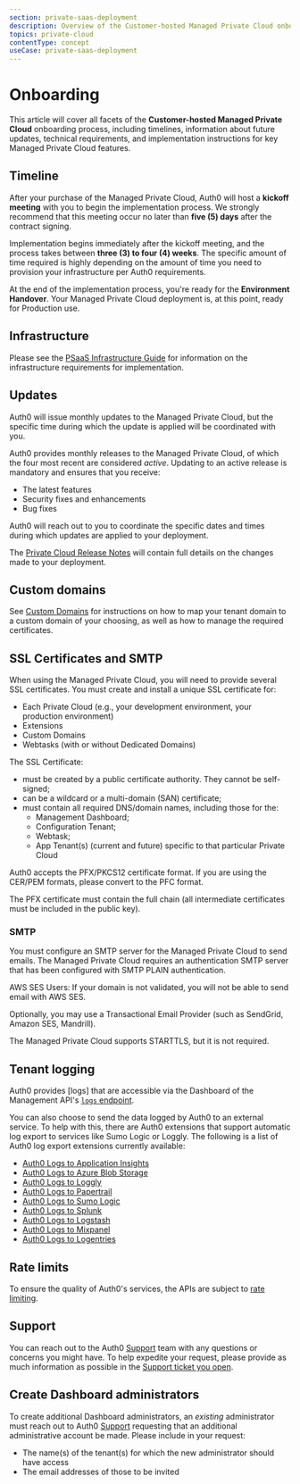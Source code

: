 ```yaml
---
section: private-saas-deployment
description: Overview of the Customer-hosted Managed Private Cloud onboarding process
topics: private-cloud
contentType: concept
useCase: private-saas-deployment
---
```

# Onboarding

This article will cover all facets of the **Customer-hosted Managed Private Cloud** onboarding process, including timelines, information about future updates, technical requirements, and implementation instructions for key Managed Private Cloud features.

## Timeline

After your purchase of the Managed Private Cloud, Auth0 will host a **kickoff meeting** with you to begin the implementation process. We strongly recommend that this meeting occur no later than **five (5) days** after the contract signing.

Implementation begins immediately after the kickoff meeting, and the process takes between **three (3) to four (4) weeks**. The specific amount of time required is highly depending on the amount of time you need to provision your infrastructure per Auth0 requirements.

At the end of the implementation process, you're ready for the **Environment Handover**. Your Managed Private Cloud deployment is, at this point, ready for Production use.

## Infrastructure

Please see the [PSaaS Infrastructure Guide](/appliance/infrastructure) for information on the infrastructure requirements for implementation.

## Updates

Auth0 will issue monthly updates to the Managed Private Cloud, but the specific time during which the update is applied will be coordinated with you. 

Auth0 provides monthly releases to the Managed Private Cloud, of which the four most recent are considered *active*. Updating to an active release is mandatory and ensures that you receive:

* The latest features
* Security fixes and enhancements
* Bug fixes

Auth0 will reach out to you to coordinate the specific dates and times during which updates are applied to your deployment.

The [Private Cloud Release Notes](https://auth0.com/releases/) will contain full details on the changes made to your deployment.

## Custom domains

See [Custom Domains](/custom-domains) for instructions on how to map your tenant domain to a custom domain of your choosing, as well as how to manage the required certificates.

## SSL Certificates and SMTP

When using the Managed Private Cloud, you will need to provide several SSL certificates. You must create and install a unique SSL certificate for:

* Each Private Cloud (e.g., your development environment, your production environment)
* Extensions
* Custom Domains
* Webtasks (with or without Dedicated Domains)
  
The SSL Certificate:

* must be created by a public certificate authority. They cannot be self-signed;
* can be a wildcard or a multi-domain (SAN) certificate;
* must contain all required DNS/domain names, including those for the:
  * Management Dashboard;
  * Configuration Tenant;
  * Webtask;
  * App Tenant(s) (current and future) specific to that particular Private Cloud

Auth0 accepts the PFX/PKCS12 certificate format. If you are using the CER/PEM formats, please convert to the PFC format.

The PFX certificate must contain the full chain (all intermediate certificates must be included in the public key).

### SMTP

You must configure an SMTP server for the Managed Private Cloud to send emails. The Managed Private Cloud requires an authentication SMTP server that has been configured with SMTP PLAIN authentication.

AWS SES Users: If your domain is not validated, you will not be able to send email with AWS SES.

Optionally, you may use a Transactional Email Provider (such as SendGrid, Amazon SES, Mandrill).

The Managed Private Cloud supports STARTTLS, but it is not required.

## Tenant logging

Auth0 provides [logs] that are accessible via the Dashboard of the Management API's [`logs` endpoint](/api/v2#!/Logs/get_logs).

You can also choose to send the data logged by Auth0 to an external service. To help with this, there are Auth0 extensions that support automatic log export to services like Sumo Logic or Loggly. The following is a list of Auth0 log export extensions currently available:

* [Auth0 Logs to Application Insights](/extensions/application-insight)
* [Auth0 Logs to Azure Blob Storage](/extensions/azure-blob-storage)
* [Auth0 Logs to Loggly](/extensions/loggly)
* [Auth0 Logs to Papertrail](/extensions/papertrail)
* [Auth0 Logs to Sumo Logic](/extensions/sumologic)
* [Auth0 Logs to Splunk](/extensions/splunk)
* [Auth0 Logs to Logstash](/extensions/logstash)
* [Auth0 Logs to Mixpanel](/extensions/mixpanel)
* [Auth0 Logs to Logentries](/extensions/logentries)

## Rate limits

To ensure the quality of Auth0's services, the APIs are subject to [rate limiting](/policies/rate-limits).

## Support

You can reach out to the Auth0 [Support](${env.DOMAIN_URL_SUPPORT}) team with any questions or concerns you might have. To help expedite your request, please provide as much information as possible in the [Support ticket you open](/support/tickets).

## Create Dashboard administrators

To create additional Dashboard administrators, an *existing* administrator must reach out to Auth0 [Support](${env.DOMAIN_URL_SUPPORT}) requesting that an additional administrative account be made. Please include in your request:

* The name(s) of the tenant(s) for which the new administrator should have access
* The email addresses of those to be invited